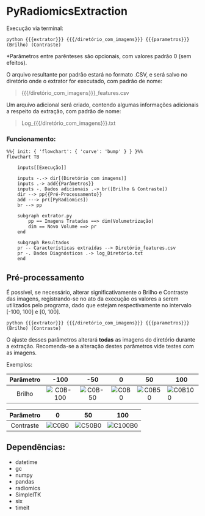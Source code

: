 # PyRadiomicsExtraction

Execução via terminal:

    python {{{extrator}}} {{{/diretório_com_imagens}}} {{{parametros}}} (Brilho) (Contraste)
    
*Parâmetros entre parênteses são opcionais, com valores padrão 0 (sem efeitos).

O arquivo resultante por padrão estará no formato .CSV, e será salvo no diretório onde o extrator for executado, com padrão de nome: 

> {{{/diretório_com_imagens}}}_features.csv

Um arquivo adicional será criado, contendo algumas informações adicionais a respeito da extração, com padrão de nome:

> Log_{{{/diretório_com_imagens}}}.txt

### Funcionamento:

```mermaid
%%{ init: { 'flowchart': { 'curve': 'bump' } } }%%
flowchart TB

    inputs[[Execução]]

    inputs -.-> dir[(Diretório com imagens)]
    inputs .-> add{{Parâmetros}}
    inputs -. Dados adicionais .-> br([Brilho & Contraste])   
    dir --> pp{{Pré-Processamento}}
    add ---> pr([PyRadiomics])
    br --> pp

    subgraph extrator.py
        pp == Imagens Tratadas ==> dim(Volumetrização)
        dim == Novo Volume ==> pr    
    end
    
    subgraph Resultados
    pr -- Características extraídas --> Diretório_features.csv
    pr -. Dados Diagnósticos .-> log_Diretório.txt
    end
```

## Pré-processamento

É possível, se necessário, alterar significativamente o Brilho e Contraste das imagens, registrando-se no ato da execução os valores a serem utilizados pelo programa, dado que estejam respectivamente no intervalo [-100, 100] e [0, 100].

    python {{{extrator}}} {{{/diretório_com_imagens}}} {{{parametros}}} (Brilho) (Contraste)

O ajuste desses parâmetros alterará **todas** as imagens do diretório durante a extração.
Recomenda-se a alteração destes parâmetros vide testes com as imagens.

Exemplos:

|  Parâmetro  |     -100     |     -50     |     0     |     50     | 100         |
|:------:|:------------:|:-----------:|:---------:|:----------:|-------------|
| Brilho | ![C0B-100](https://user-images.githubusercontent.com/103672525/217923136-fe14e8e0-1bb0-4c90-b527-38c6c13199c8.jpg) | ![C0B-50](https://user-images.githubusercontent.com/103672525/217923179-3e8debdf-e15c-472b-9538-00675ed5b7c3.jpg) | ![C0B0](https://user-images.githubusercontent.com/103672525/217923328-aad5bcb3-bdde-485d-85d8-7701ff2f6bd7.jpg) | ![C0B50](https://user-images.githubusercontent.com/103672525/217923218-e641cd20-b3f7-4c43-b80f-eeccfd3de9f4.jpg) | ![C0B100](https://user-images.githubusercontent.com/103672525/217923257-62f703ee-7562-4454-9145-dcca5ecfac3f.jpg) |

|  Parâmetro |       0      |      50     |    100    |
|:---------:|:------------:|:-----------:|:---------:|
| Contraste | ![C0B0](https://user-images.githubusercontent.com/103672525/217923328-aad5bcb3-bdde-485d-85d8-7701ff2f6bd7.jpg) | ![C50B0](https://user-images.githubusercontent.com/103672525/217922969-fbee820d-0aa7-42fe-92e5-4d128fd5b0e4.jpg) | ![C100B0](https://user-images.githubusercontent.com/103672525/217922999-3e25d03a-5d80-496f-8aab-7a8d5582fc77.jpg) |


## Dependências:

- datetime
- gc
- numpy
- pandas
- radiomics
- SimpleITK
- six
- timeit
